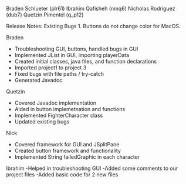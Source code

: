 Braden Schlueter (plr61)
Ibrahim Qafisheh (nmq6)
Nicholas Rodriguez (dub7)
Quetzin Pimentel (q_p12)



Release Notes: 
	Existing Bugs
   	 1. Buttons do not change color for MacOS.
	 
	 
Braden 
 - Troubleshooting GUI, buttons, handled bugs in GUI
 - Implemented JList in GUI, importing playerData
 - Created initial classes, java files, and function declarations
 - Imported project1 to project 3
 - Fixed bugs with file paths / try-catch
 - Generated Javadoc

Quetzin
- Covered Javadoc implementation
- Aided in button implemetnation and functions
- Implemented FighterCharacter class
- Updated existing bugs

Nick
- Covered framework for GUI and JSplitPane
- Created button framework and functionality
- Implemented String failedGraphic in each character

Ibrahim
-Helped in troubleshooting GUI
-Added some comments to our project files 
-Added basic code for 2 new files
